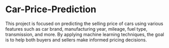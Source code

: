 # Car-Price-Prediction
This project is focused on predicting the selling price of cars using various features such as car brand, manufacturing year, mileage, fuel type, transmission, and more. By applying machine learning techniques, the goal is to help both buyers and sellers make informed pricing decisions.
